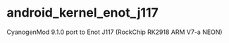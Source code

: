 android_kernel_enot_j117
========================

CyanogenMod 9.1.0 port to Enot J117 (RockChip RK2918 ARM V7-a NEON)
